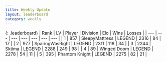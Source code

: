 ```yaml
---
title: Weekly Update
layout: leaderboard
category: weekly
---
```


{: .leaderboard}
| Rank | LV | Player | Division | Elo | Wins | Losses |
| --- | --- | --- | --- | --- | --- | --- |
| <span data-change="10">1</span> | 857 | <span title="ID: 153129">SleepyMattress</span> | LEGEND | <span data-change="129">2316</span> | <span data-change="47">84</span> | <span data-change="10">17</span> |
| <span data-change="2">2</span> | 977 | <span title="ID: 402846">SparingWasRight</span> | LEGEND | <span data-change="103">2311</span> | <span data-change="36">118</span> | <span data-change="8">34</span> |
| <span data-change="16">3</span> | 2244 | <span title="ID: 353063">Sktima</span> | LEGEND | <span data-change="132">2288</span> | <span data-change="115">249</span> | <span data-change="45">98</span> |
| <span data-change="14">4</span> | 89 | <span title="ID: 744396">Winged Doom</span> | LEGEND | <span data-change="118">2278</span> | <span data-change="27">54</span> | <span data-change="6">11</span> |
| <span data-change="0">5</span> | 395 | <span title="ID: 742939">Phantom Knight</span> | LEGEND | <span data-change="70">2275</span> | <span data-change="39">82</span> | <span data-change="12">21</span> |
